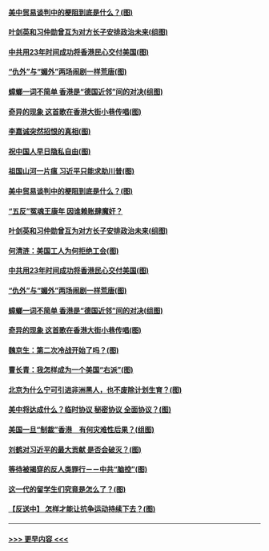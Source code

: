 #### [美中贸易谈判中的梗阻到底是什么？(图)](../pages/p4/907791.md?t=09190344) 
#### [叶剑英和习仲勋曾互为对方长子安排政治未来(组图)](../pages/p4/907786.md?t=09190344) 
#### [中共用23年时间成功将香港民心交付美国(图)](../pages/p4/907698.md?t=09190344) 
#### [“仇外”与“媚外”两场闹剧一样荒唐(图)](../pages/p4/907689.md?t=09190344) 
#### [蟑螂一词不简单 香港是“德国近邻”间的对决(组图)](../pages/p4/907618.md?t=09190344) 
#### [奇异的现象 这首歌在香港大街小巷传唱(图)](../pages/p4/907583.md?t=09190344) 
#### [李嘉诚突然招恨的真相(图)](../pages/p4/907799.md?t=09190344) 
#### [祝中国人早日隐私自由(图)](../pages/p4/907797.md?t=09190344) 
#### [祖国山河一片瘟 习近平只能求助川普(图)](../pages/p4/907796.md?t=09190344) 
#### [美中贸易谈判中的梗阻到底是什么？(图)](../pages/p4/907791.md?t=09190344) 
#### [“五反”冤魂王康年 因谁赖账肆魔奸？](../pages/p4/907787.md?t=09190344) 
#### [叶剑英和习仲勋曾互为对方长子安排政治未来(组图)](../pages/p4/907786.md?t=09190344) 
#### [何清涟：美国工人为何拒绝工会(图)](../pages/p4/907701.md?t=09190344) 
#### [中共用23年时间成功将香港民心交付美国(图)](../pages/p4/907698.md?t=09190344) 
#### [“仇外”与“媚外”两场闹剧一样荒唐(图)](../pages/p4/907689.md?t=09190344) 
#### [蟑螂一词不简单 香港是“德国近邻”间的对决(组图)](../pages/p4/907618.md?t=09190344) 
#### [奇异的现象 这首歌在香港大街小巷传唱(图)](../pages/p4/907583.md?t=09190344) 
#### [魏京生：第二次冷战开始了吗？(图)](../pages/p4/907581.md?t=09190344) 
#### [曹长青：我怎样成为一个美国“右派”(图)](../pages/p4/907580.md?t=09190344) 
#### [北京为什么宁可引进非洲黑人，也不废除计划生育？(图)](../pages/p4/907577.md?t=09190344) 
#### [美中将达成什么？临时协议 秘密协议 全面协议？(图)](../pages/p4/907576.md?t=09190344) 
#### [美国一旦“制裁”香港　有何灾难性后果？(组图)](../pages/p4/907575.md?t=09190344) 
#### [刘鹤对习近平的最大贡献 是否会破灭？(图)](../pages/p4/907509.md?t=09190344) 
#### [等待被揭穿的反人类罪行－－中共“脑控”(图)](../pages/p4/907167.md?t=09190344) 
#### [这一代的留学生们究竟是怎么了？(图)](../pages/p4/907473.md?t=09190344) 
#### [【反送中】 怎样才能让抗争运动持续下去？(图)](../pages/p4/907466.md?t=09190344) 

----
#### [ >>> 更早内容 <<< ](../indexes/p4-earlier.md)
